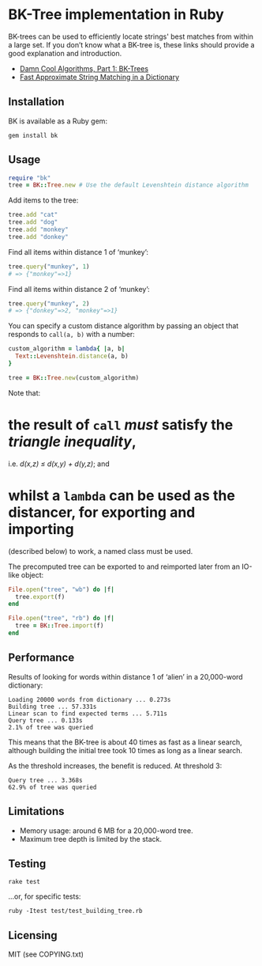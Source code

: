 # BK-Tree implementation in Ruby

BK-trees can be used to efficiently locate strings' best matches from within a
large set. If you don’t know what a BK-tree is, these links should provide a
good explanation and introduction.

* [Damn Cool Algorithms, Part 1: BK-Trees](http://blog.notdot.net/2007/4/Damn-Cool-Algorithms-Part-1-BK-Trees)
* [Fast Approximate String Matching in a Dictionary](http://citeseerx.ist.psu.edu/viewdoc/summary?doi=10.1.1.21.3317)


## Installation

BK is available as a Ruby gem:

    gem install bk

## Usage

```ruby
require "bk"
tree = BK::Tree.new # Use the default Levenshtein distance algorithm
```

Add items to the tree:

```ruby
tree.add "cat"
tree.add "dog"
tree.add "monkey"
tree.add "donkey"
```

Find all items within distance 1 of ‘munkey’:

```ruby
tree.query("munkey", 1)
# => {"monkey"=>1}
```

Find all items within distance 2 of ‘munkey’:

```ruby
tree.query("munkey", 2)
# => {"donkey"=>2, "monkey"=>1}
```

You can specify a custom distance algorithm by passing an object that responds
to `call(a, b)` with a number:

```ruby
custom_algorithm = lambda{ |a, b|
  Text::Levenshtein.distance(a, b)
}

tree = BK::Tree.new(custom_algorithm)
```

Note that:

# the result of `call` *must* satisfy the _triangle inequality_,
  i.e. _d(x,z) ≤ d(x,y) + d(y,z)_; and
# whilst a `lambda` can be used as the distancer, for exporting and importing
  (described below) to work, a named class must be used.

The precomputed tree can be exported to and reimported later from an IO-like object:

```ruby
File.open("tree", "wb") do |f|
  tree.export(f)
end

File.open("tree", "rb") do |f|
  tree = BK::Tree.import(f)
end
```

## Performance

Results of looking for words within distance 1 of ‘alien’ in a 20,000-word dictionary:

    Loading 20000 words from dictionary ... 0.273s
    Building tree ... 57.331s
    Linear scan to find expected terms ... 5.711s
    Query tree ... 0.133s
    2.1% of tree was queried

This means that the BK-tree is about 40 times as fast as a linear search,
although building the initial tree took 10 times as long as a linear search.

As the threshold increases, the benefit is reduced. At threshold 3:

    Query tree ... 3.368s
    62.9% of tree was queried

## Limitations

* Memory usage: around 6 MB for a 20,000-word tree.
* Maximum tree depth is limited by the stack.

## Testing

    rake test

...or, for specific tests:

    ruby -Itest test/test_building_tree.rb

## Licensing

MIT (see COPYING.txt)
